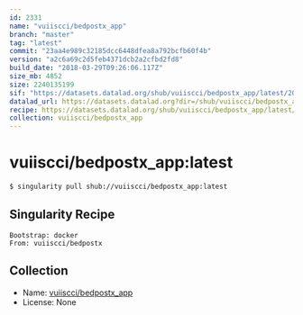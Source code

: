 ```yaml
---
id: 2331
name: "vuiiscci/bedpostx_app"
branch: "master"
tag: "latest"
commit: "23aa4e989c32185dcc6448dfea8a792bcfb60f4b"
version: "a2c6a69c2d5feb4371dcb2a2cfbd2fd8"
build_date: "2018-03-29T09:26:06.117Z"
size_mb: 4852
size: 2240135199
sif: "https://datasets.datalad.org/shub/vuiiscci/bedpostx_app/latest/2018-03-29-23aa4e98-a2c6a69c/a2c6a69c2d5feb4371dcb2a2cfbd2fd8.simg"
datalad_url: https://datasets.datalad.org?dir=/shub/vuiiscci/bedpostx_app/latest/2018-03-29-23aa4e98-a2c6a69c/
recipe: https://datasets.datalad.org/shub/vuiiscci/bedpostx_app/latest/2018-03-29-23aa4e98-a2c6a69c/Singularity
collection: vuiiscci/bedpostx_app
---
```


# vuiiscci/bedpostx_app:latest

```bash
$ singularity pull shub://vuiiscci/bedpostx_app:latest
```

## Singularity Recipe

```singularity
Bootstrap: docker
From: vuiiscci/bedpostx
```

## Collection

 - Name: [vuiiscci/bedpostx_app](https://github.com/vuiiscci/bedpostx_app)
 - License: None

